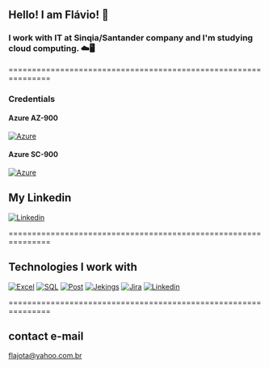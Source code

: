 
## Hello! I am Flávio! 👋

### I work with IT at Sinqia/Santander company and I'm studying cloud computing. ☁️🖥️

===============================================================

### Credentials

#### Azure AZ-900

[![Azure](	https://img.shields.io/badge/Microsoft_Azure-0089D6?style=for-the-badge&logo=microsoft-azure&logoColor=white)](https://www.credly.com/badges/94fd646b-94e7-491f-9537-d4fffcddcd0c/public_url)

#### Azure SC-900

[![Azure](	https://img.shields.io/badge/Microsoft_Azure-0089D6?style=for-the-badge&logo=microsoft-azure&logoColor=white)](https://www.credly.com/badges/aa81d96d-0174-438e-93f3-335b9dad3142/public_url)


## My Linkedin

[![Linkedin](	https://img.shields.io/badge/LinkedIn-0077B5?style=for-the-badge&logo=linkedin&logoColor=white)](https://www.linkedin.com/in/fl%C3%A1vio-jos%C3%A9-gomes-da-silva-477a9143/)


===============================================================

## Technologies I work with

[![Excel](	https://img.shields.io/badge/Microsoft_Excel-217346?style=for-the-badge&logo=microsoft-excel&logoColor=white)]() [![SQL](	https://img.shields.io/badge/Microsoft_SQL_Server-CC2927?style=for-the-badge&logo=microsoft-sql-server&logoColor=white)]() [![Post](	https://img.shields.io/badge/PostgreSQL-316192?style=for-the-badge&logo=postgresql&logoColor=white)]() [![Jekings](		https://img.shields.io/badge/Jenkins-D24939?style=for-the-badge&logo=Jenkins&logoColor=white)]() [![Jira](		https://img.shields.io/badge/Jira-0052CC?style=for-the-badge&logo=Jira&logoColor=white)]() [![Linkedin](	https://img.shields.io/badge/Oracle-F80000?style=for-the-badge&logo=oracle&logoColor=black)]()

===============================================================

## contact e-mail

flajota@yahoo.com.br


